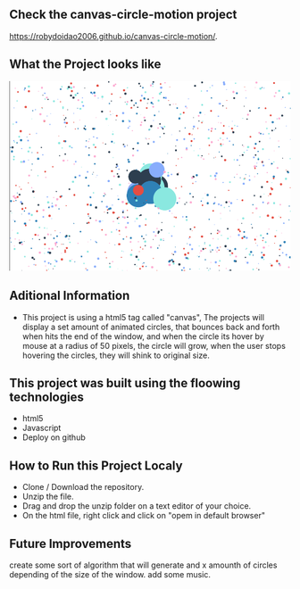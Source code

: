 ## Check the canvas-circle-motion project

https://robydoidao2006.github.io/canvas-circle-motion/.

## What the Project looks like
![](circle.jpg)

## Aditional Information
- This project is using a html5 tag called "canvas", The projects will display a set amount of animated circles, that bounces 
back and forth when hits the end of the window, and when the circle its hover by mouse at a radius of 50 pixels, the circle will grow, when the user stops hovering the circles, they will shink to original size.

## This project was built using the floowing technologies 
- html5
- Javascript
- Deploy on github

## How to Run this Project Localy
- Clone / Download the repository.
- Unzip the file.
- Drag and drop the unzip folder on a text editor of your choice.
- On the html file, right click and click on "opem in default browser"

## Future Improvements
create some sort of algorithm that will generate and x amounth of circles depending of the size of the window.
add some music.


